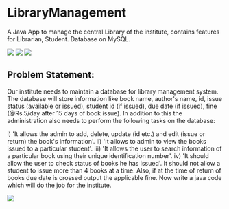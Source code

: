 # LibraryManagement
 A Java App to manage the central Library of the institute, contains features for Librarian, Student. Database on MySQL.

![](https://img.shields.io/badge/java-.-green) 
![](https://img.shields.io/badge/mysql-%2C-orange)
![](https://img.shields.io/badge/softare-assignment-blue)

## Problem Statement:

Our institute needs to maintain a database for library management system. The database will store
information like book name, author&#39;s name, id, issue status (available or issued), student id (if issued),
due date (if issued), fine (@Rs.5/day after 15 days of book issue).
In addition to this the administration also needs to perform the following tasks on the database:

i) 'It allows the admin to add, delete, update (id etc.) and edit (issue or return) the book&#39;s
information'.
ii) 'It allows to admin to view the books issued to a particular student'.
iii) 'It allows the user to search information of a particular book using their unique identification
number'.
iv) 'It should allow the user to check status of books he has issued'.
It should not allow a student to issue more than 4 books at a time. Also, if at the time of return of books
due date is crossed output the applicable fine.
Now write a java code which will do the job for the institute.

![](https://ForTheBadge.com/images/badges/built-with-love.svg)
